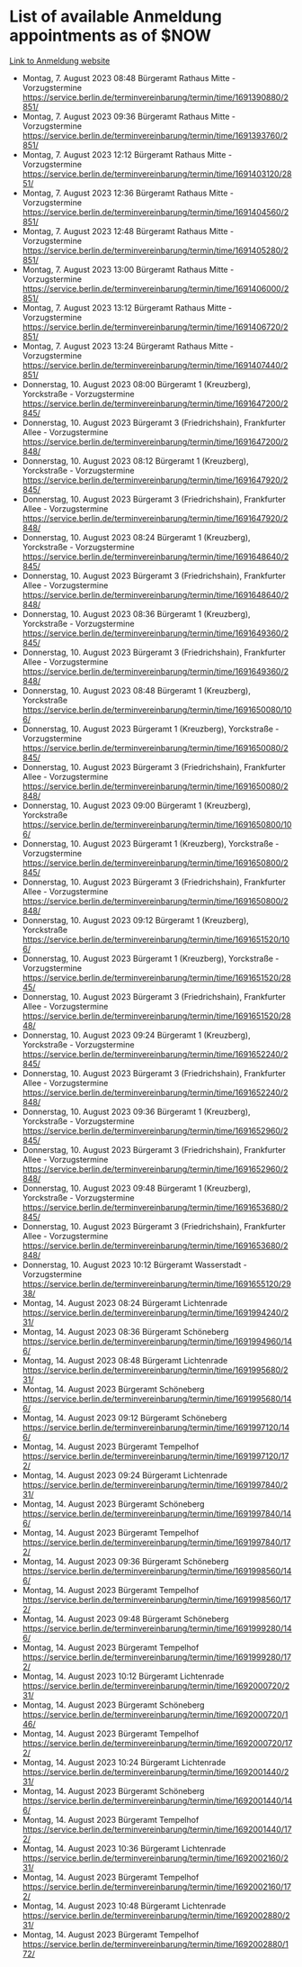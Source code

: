 # List of available Anmeldung appointments as of $NOW
[Link to Anmeldung website](https://service.berlin.de/terminvereinbarung/termin/tag.php?termin=1&anliegen[]=120686&dienstleisterlist=122210,122217,327316,122219,327312,122227,327314,122231,327346,122243,327348,122254,122252,329742,122260,329745,122262,329748,122271,327278,122273,327274,122277,327276,330436,122280,327294,122282,327290,122284,327292,122291,327270,122285,327266,122286,327264,122296,327268,150230,329760,122297,327286,122294,327284,122312,329763,122314,329775,122304,327330,122311,327334,122309,327332,317869,122281,327352,122279,329772,122283,122276,327324,122274,327326,122267,329766,122246,327318,122251,327320,122257,327322,122208,327298,122226,327300&herkunft=http%3A%2F%2Fservice.berlin.de%2Fdienstleistung%2F120686%2F)
- Montag, 7. August 2023 08:48 Bürgeramt Rathaus Mitte - Vorzugstermine https://service.berlin.de/terminvereinbarung/termin/time/1691390880/2851/
- Montag, 7. August 2023 09:36 Bürgeramt Rathaus Mitte - Vorzugstermine https://service.berlin.de/terminvereinbarung/termin/time/1691393760/2851/
- Montag, 7. August 2023 12:12 Bürgeramt Rathaus Mitte - Vorzugstermine https://service.berlin.de/terminvereinbarung/termin/time/1691403120/2851/
- Montag, 7. August 2023 12:36 Bürgeramt Rathaus Mitte - Vorzugstermine https://service.berlin.de/terminvereinbarung/termin/time/1691404560/2851/
- Montag, 7. August 2023 12:48 Bürgeramt Rathaus Mitte - Vorzugstermine https://service.berlin.de/terminvereinbarung/termin/time/1691405280/2851/
- Montag, 7. August 2023 13:00 Bürgeramt Rathaus Mitte - Vorzugstermine https://service.berlin.de/terminvereinbarung/termin/time/1691406000/2851/
- Montag, 7. August 2023 13:12 Bürgeramt Rathaus Mitte - Vorzugstermine https://service.berlin.de/terminvereinbarung/termin/time/1691406720/2851/
- Montag, 7. August 2023 13:24 Bürgeramt Rathaus Mitte - Vorzugstermine https://service.berlin.de/terminvereinbarung/termin/time/1691407440/2851/
- Donnerstag, 10. August 2023 08:00 Bürgeramt 1 (Kreuzberg), Yorckstraße - Vorzugstermine https://service.berlin.de/terminvereinbarung/termin/time/1691647200/2845/
- Donnerstag, 10. August 2023  Bürgeramt 3 (Friedrichshain), Frankfurter Allee - Vorzugstermine https://service.berlin.de/terminvereinbarung/termin/time/1691647200/2848/
- Donnerstag, 10. August 2023 08:12 Bürgeramt 1 (Kreuzberg), Yorckstraße - Vorzugstermine https://service.berlin.de/terminvereinbarung/termin/time/1691647920/2845/
- Donnerstag, 10. August 2023  Bürgeramt 3 (Friedrichshain), Frankfurter Allee - Vorzugstermine https://service.berlin.de/terminvereinbarung/termin/time/1691647920/2848/
- Donnerstag, 10. August 2023 08:24 Bürgeramt 1 (Kreuzberg), Yorckstraße - Vorzugstermine https://service.berlin.de/terminvereinbarung/termin/time/1691648640/2845/
- Donnerstag, 10. August 2023  Bürgeramt 3 (Friedrichshain), Frankfurter Allee - Vorzugstermine https://service.berlin.de/terminvereinbarung/termin/time/1691648640/2848/
- Donnerstag, 10. August 2023 08:36 Bürgeramt 1 (Kreuzberg), Yorckstraße - Vorzugstermine https://service.berlin.de/terminvereinbarung/termin/time/1691649360/2845/
- Donnerstag, 10. August 2023  Bürgeramt 3 (Friedrichshain), Frankfurter Allee - Vorzugstermine https://service.berlin.de/terminvereinbarung/termin/time/1691649360/2848/
- Donnerstag, 10. August 2023 08:48 Bürgeramt 1 (Kreuzberg), Yorckstraße https://service.berlin.de/terminvereinbarung/termin/time/1691650080/106/
- Donnerstag, 10. August 2023  Bürgeramt 1 (Kreuzberg), Yorckstraße - Vorzugstermine https://service.berlin.de/terminvereinbarung/termin/time/1691650080/2845/
- Donnerstag, 10. August 2023  Bürgeramt 3 (Friedrichshain), Frankfurter Allee - Vorzugstermine https://service.berlin.de/terminvereinbarung/termin/time/1691650080/2848/
- Donnerstag, 10. August 2023 09:00 Bürgeramt 1 (Kreuzberg), Yorckstraße https://service.berlin.de/terminvereinbarung/termin/time/1691650800/106/
- Donnerstag, 10. August 2023  Bürgeramt 1 (Kreuzberg), Yorckstraße - Vorzugstermine https://service.berlin.de/terminvereinbarung/termin/time/1691650800/2845/
- Donnerstag, 10. August 2023  Bürgeramt 3 (Friedrichshain), Frankfurter Allee - Vorzugstermine https://service.berlin.de/terminvereinbarung/termin/time/1691650800/2848/
- Donnerstag, 10. August 2023 09:12 Bürgeramt 1 (Kreuzberg), Yorckstraße https://service.berlin.de/terminvereinbarung/termin/time/1691651520/106/
- Donnerstag, 10. August 2023  Bürgeramt 1 (Kreuzberg), Yorckstraße - Vorzugstermine https://service.berlin.de/terminvereinbarung/termin/time/1691651520/2845/
- Donnerstag, 10. August 2023  Bürgeramt 3 (Friedrichshain), Frankfurter Allee - Vorzugstermine https://service.berlin.de/terminvereinbarung/termin/time/1691651520/2848/
- Donnerstag, 10. August 2023 09:24 Bürgeramt 1 (Kreuzberg), Yorckstraße - Vorzugstermine https://service.berlin.de/terminvereinbarung/termin/time/1691652240/2845/
- Donnerstag, 10. August 2023  Bürgeramt 3 (Friedrichshain), Frankfurter Allee - Vorzugstermine https://service.berlin.de/terminvereinbarung/termin/time/1691652240/2848/
- Donnerstag, 10. August 2023 09:36 Bürgeramt 1 (Kreuzberg), Yorckstraße - Vorzugstermine https://service.berlin.de/terminvereinbarung/termin/time/1691652960/2845/
- Donnerstag, 10. August 2023  Bürgeramt 3 (Friedrichshain), Frankfurter Allee - Vorzugstermine https://service.berlin.de/terminvereinbarung/termin/time/1691652960/2848/
- Donnerstag, 10. August 2023 09:48 Bürgeramt 1 (Kreuzberg), Yorckstraße - Vorzugstermine https://service.berlin.de/terminvereinbarung/termin/time/1691653680/2845/
- Donnerstag, 10. August 2023  Bürgeramt 3 (Friedrichshain), Frankfurter Allee - Vorzugstermine https://service.berlin.de/terminvereinbarung/termin/time/1691653680/2848/
- Donnerstag, 10. August 2023 10:12 Bürgeramt Wasserstadt - Vorzugstermine https://service.berlin.de/terminvereinbarung/termin/time/1691655120/2938/
- Montag, 14. August 2023 08:24 Bürgeramt Lichtenrade https://service.berlin.de/terminvereinbarung/termin/time/1691994240/231/
- Montag, 14. August 2023 08:36 Bürgeramt Schöneberg https://service.berlin.de/terminvereinbarung/termin/time/1691994960/146/
- Montag, 14. August 2023 08:48 Bürgeramt Lichtenrade https://service.berlin.de/terminvereinbarung/termin/time/1691995680/231/
- Montag, 14. August 2023  Bürgeramt Schöneberg https://service.berlin.de/terminvereinbarung/termin/time/1691995680/146/
- Montag, 14. August 2023 09:12 Bürgeramt Schöneberg https://service.berlin.de/terminvereinbarung/termin/time/1691997120/146/
- Montag, 14. August 2023  Bürgeramt Tempelhof https://service.berlin.de/terminvereinbarung/termin/time/1691997120/172/
- Montag, 14. August 2023 09:24 Bürgeramt Lichtenrade https://service.berlin.de/terminvereinbarung/termin/time/1691997840/231/
- Montag, 14. August 2023  Bürgeramt Schöneberg https://service.berlin.de/terminvereinbarung/termin/time/1691997840/146/
- Montag, 14. August 2023  Bürgeramt Tempelhof https://service.berlin.de/terminvereinbarung/termin/time/1691997840/172/
- Montag, 14. August 2023 09:36 Bürgeramt Schöneberg https://service.berlin.de/terminvereinbarung/termin/time/1691998560/146/
- Montag, 14. August 2023  Bürgeramt Tempelhof https://service.berlin.de/terminvereinbarung/termin/time/1691998560/172/
- Montag, 14. August 2023 09:48 Bürgeramt Schöneberg https://service.berlin.de/terminvereinbarung/termin/time/1691999280/146/
- Montag, 14. August 2023  Bürgeramt Tempelhof https://service.berlin.de/terminvereinbarung/termin/time/1691999280/172/
- Montag, 14. August 2023 10:12 Bürgeramt Lichtenrade https://service.berlin.de/terminvereinbarung/termin/time/1692000720/231/
- Montag, 14. August 2023  Bürgeramt Schöneberg https://service.berlin.de/terminvereinbarung/termin/time/1692000720/146/
- Montag, 14. August 2023  Bürgeramt Tempelhof https://service.berlin.de/terminvereinbarung/termin/time/1692000720/172/
- Montag, 14. August 2023 10:24 Bürgeramt Lichtenrade https://service.berlin.de/terminvereinbarung/termin/time/1692001440/231/
- Montag, 14. August 2023  Bürgeramt Schöneberg https://service.berlin.de/terminvereinbarung/termin/time/1692001440/146/
- Montag, 14. August 2023  Bürgeramt Tempelhof https://service.berlin.de/terminvereinbarung/termin/time/1692001440/172/
- Montag, 14. August 2023 10:36 Bürgeramt Lichtenrade https://service.berlin.de/terminvereinbarung/termin/time/1692002160/231/
- Montag, 14. August 2023  Bürgeramt Tempelhof https://service.berlin.de/terminvereinbarung/termin/time/1692002160/172/
- Montag, 14. August 2023 10:48 Bürgeramt Lichtenrade https://service.berlin.de/terminvereinbarung/termin/time/1692002880/231/
- Montag, 14. August 2023  Bürgeramt Tempelhof https://service.berlin.de/terminvereinbarung/termin/time/1692002880/172/
